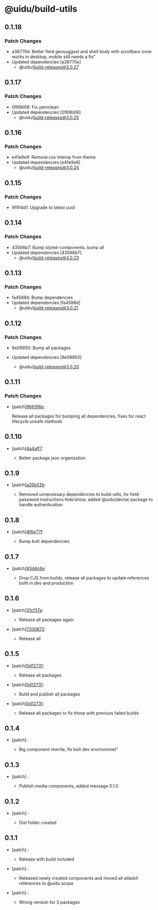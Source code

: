 # @uidu/build-utils

## 0.1.18

### Patch Changes

- a38770e: Better field geosuggest and shell body with scrollbars (now works in desktop, mobile still needs a fix"
- Updated dependencies [a38770e]
  - @uidu/build-releases@3.0.27

## 0.1.17

### Patch Changes

- 0f69b06: Fix yarnclean
- Updated dependencies [0f69b06]
  - @uidu/build-releases@3.0.25

## 0.1.16

### Patch Changes

- e41e9e9: Remove css interop from theme
- Updated dependencies [e41e9e9]
  - @uidu/build-releases@3.0.24

## 0.1.15

### Patch Changes

- 9f914d1: Upgrade to latest uuid

## 0.1.14

### Patch Changes

- 43566b7: Bump styled-components, bump all
- Updated dependencies [43566b7]
  - @uidu/build-releases@3.0.23

## 0.1.13

### Patch Changes

- fa4588d: Bump dependencies
- Updated dependencies [fa4588d]
  - @uidu/build-releases@3.0.21

## 0.1.12

### Patch Changes

- 9e09850: Bump all packages

- Updated dependencies [9e09850]
  - @uidu/build-releases@3.0.20

## 0.1.11

### Patch Changes

- [patch][9663f6e](https://github.org/uidu-org/guidu/commits/9663f6e):

  Release all packages for bumping all dependencies, fixes for react lifecycle unsafe methods

## 0.1.10

- [patch][4a4aff7](https://github.org/uidu-org/guidu/commits/4a4aff7):

  - Better package json organization

## 0.1.9

- [patch][a26b52b](https://github.org/uidu-org/guidu/commits/a26b52b):

  - Removed unnecessary dependencies to build-utils, fix field-password instructions hide/show, added @uidu/devise package to handle authentication

## 0.1.8

- [patch][4f6e77f](https://github.org/uidu-org/guidu/commits/4f6e77f):

  - Bump bolt dependencies

## 0.1.7

- [patch][93d4c6e](https://github.org/uidu-org/guidu/commits/93d4c6e):

  - Drop CJS from builds, release all packages to update references both in dev and production

## 0.1.6

- [patch][31cf37a](https://github.org/uidu-org/guidu/commits/31cf37a):

  - Release all packages again

- [patch][7200672](https://github.org/uidu-org/guidu/commits/7200672):

  - Release all

## 0.1.5

- [patch][0d12731](https://github.org/uidu-org/guidu/commits/0d12731):

  - Release all packages

- [patch][0d12731](https://github.org/uidu-org/guidu/commits/0d12731):

  - Build and publish all packages

- [patch][0d12731](https://github.org/uidu-org/guidu/commits/0d12731):

  - Release all packages to fix those with previuos failed builds

## 0.1.4

- [patch] :

  - Big component rewrite, fix bolt dev environmnet"

## 0.1.3

- [patch] :

  - Publish media components, added message 0.1.0

## 0.1.2

- [patch] :

  - Dist folder created

## 0.1.1

- [patch] :

  - Release with build included

- [patch] :

  - Released newly created components and moved all atlaskit references to @uidu scope

- [patch] :

  - Wrong version for 3 packages

